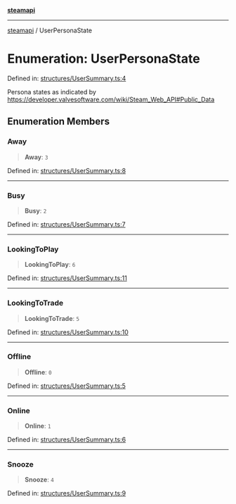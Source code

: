 [**steamapi**](../README.md)

***

[steamapi](../README.md) / UserPersonaState

# Enumeration: UserPersonaState

Defined in: [structures/UserSummary.ts:4](https://github.com/xDimGG/node-steamapi/blob/3e56810b4e484abde1e0f43153e48f61f57ece33/src/structures/UserSummary.ts#L4)

Persona states as indicated by https://developer.valvesoftware.com/wiki/Steam_Web_API#Public_Data

## Enumeration Members

### Away

> **Away**: `3`

Defined in: [structures/UserSummary.ts:8](https://github.com/xDimGG/node-steamapi/blob/3e56810b4e484abde1e0f43153e48f61f57ece33/src/structures/UserSummary.ts#L8)

***

### Busy

> **Busy**: `2`

Defined in: [structures/UserSummary.ts:7](https://github.com/xDimGG/node-steamapi/blob/3e56810b4e484abde1e0f43153e48f61f57ece33/src/structures/UserSummary.ts#L7)

***

### LookingToPlay

> **LookingToPlay**: `6`

Defined in: [structures/UserSummary.ts:11](https://github.com/xDimGG/node-steamapi/blob/3e56810b4e484abde1e0f43153e48f61f57ece33/src/structures/UserSummary.ts#L11)

***

### LookingToTrade

> **LookingToTrade**: `5`

Defined in: [structures/UserSummary.ts:10](https://github.com/xDimGG/node-steamapi/blob/3e56810b4e484abde1e0f43153e48f61f57ece33/src/structures/UserSummary.ts#L10)

***

### Offline

> **Offline**: `0`

Defined in: [structures/UserSummary.ts:5](https://github.com/xDimGG/node-steamapi/blob/3e56810b4e484abde1e0f43153e48f61f57ece33/src/structures/UserSummary.ts#L5)

***

### Online

> **Online**: `1`

Defined in: [structures/UserSummary.ts:6](https://github.com/xDimGG/node-steamapi/blob/3e56810b4e484abde1e0f43153e48f61f57ece33/src/structures/UserSummary.ts#L6)

***

### Snooze

> **Snooze**: `4`

Defined in: [structures/UserSummary.ts:9](https://github.com/xDimGG/node-steamapi/blob/3e56810b4e484abde1e0f43153e48f61f57ece33/src/structures/UserSummary.ts#L9)
